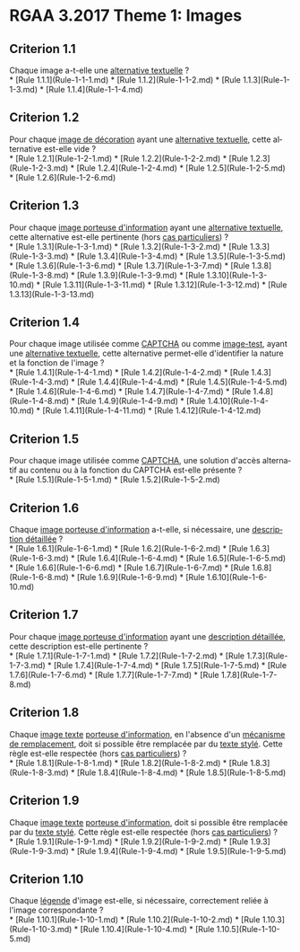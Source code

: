 
# RGAA 3.2017 Theme 1: Images

## Criterion 1.1
<div lang="fr">Chaque image a-t-elle une <a href="http://references.modernisation.gouv.fr/rgaa-accessibilite/glossaire.html#alternative-textuelle-image">alternative textuelle</a>&nbsp;?</div>
* [Rule 1.1.1](Rule-1-1-1.md)
* [Rule 1.1.2](Rule-1-1-2.md)
* [Rule 1.1.3](Rule-1-1-3.md)
* [Rule 1.1.4](Rule-1-1-4.md)

## Criterion 1.2
<div lang="fr">Pour chaque <a href="http://references.modernisation.gouv.fr/rgaa-accessibilite/glossaire.html#image-de-dcoration">image de d&#xE9;coration</a> ayant une <a href="http://references.modernisation.gouv.fr/rgaa-accessibilite/glossaire.html#alternative-textuelle-image">alternative textuelle</a>, cette alternative est-elle vide&nbsp;?</div>
* [Rule 1.2.1](Rule-1-2-1.md)
* [Rule 1.2.2](Rule-1-2-2.md)
* [Rule 1.2.3](Rule-1-2-3.md)
* [Rule 1.2.4](Rule-1-2-4.md)
* [Rule 1.2.5](Rule-1-2-5.md)
* [Rule 1.2.6](Rule-1-2-6.md)

## Criterion 1.3
<div lang="fr">Pour chaque <a href="http://references.modernisation.gouv.fr/rgaa-accessibilite/glossaire.html#image-porteuse-dinformation">image porteuse d'information</a> ayant une <a href="http://references.modernisation.gouv.fr/rgaa-accessibilite/glossaire.html#alternative-textuelle-image">alternative textuelle</a>, cette alternative est-elle pertinente (hors <a href="http://references.modernisation.gouv.fr/rgaa-accessibilite/cas-particuliers.html#cp-1-3" title="Cas particuliers pour le crit&#xE8;re 1.3">cas particuliers</a>)&nbsp;?</div>
* [Rule 1.3.1](Rule-1-3-1.md)
* [Rule 1.3.2](Rule-1-3-2.md)
* [Rule 1.3.3](Rule-1-3-3.md)
* [Rule 1.3.4](Rule-1-3-4.md)
* [Rule 1.3.5](Rule-1-3-5.md)
* [Rule 1.3.6](Rule-1-3-6.md)
* [Rule 1.3.7](Rule-1-3-7.md)
* [Rule 1.3.8](Rule-1-3-8.md)
* [Rule 1.3.9](Rule-1-3-9.md)
* [Rule 1.3.10](Rule-1-3-10.md)
* [Rule 1.3.11](Rule-1-3-11.md)
* [Rule 1.3.12](Rule-1-3-12.md)
* [Rule 1.3.13](Rule-1-3-13.md)

## Criterion 1.4
<div lang="fr">Pour chaque image utilis&#xE9;e comme <a href="http://references.modernisation.gouv.fr/rgaa-accessibilite/glossaire.html#captcha">CAPTCHA</a> ou comme <a href="http://references.modernisation.gouv.fr/rgaa-accessibilite/glossaire.html#image-test">image-test</a>, ayant une <a href="http://references.modernisation.gouv.fr/rgaa-accessibilite/glossaire.html#alternative-textuelle-image">alternative textuelle</a>, cette alternative permet-elle d'identifier la nature et la fonction de l'image&nbsp;?</div>
* [Rule 1.4.1](Rule-1-4-1.md)
* [Rule 1.4.2](Rule-1-4-2.md)
* [Rule 1.4.3](Rule-1-4-3.md)
* [Rule 1.4.4](Rule-1-4-4.md)
* [Rule 1.4.5](Rule-1-4-5.md)
* [Rule 1.4.6](Rule-1-4-6.md)
* [Rule 1.4.7](Rule-1-4-7.md)
* [Rule 1.4.8](Rule-1-4-8.md)
* [Rule 1.4.9](Rule-1-4-9.md)
* [Rule 1.4.10](Rule-1-4-10.md)
* [Rule 1.4.11](Rule-1-4-11.md)
* [Rule 1.4.12](Rule-1-4-12.md)

## Criterion 1.5
<div lang="fr">Pour chaque image utilis&#xE9;e comme <a href="http://references.modernisation.gouv.fr/rgaa-accessibilite/glossaire.html#captcha">CAPTCHA</a>, une solution d'acc&#xE8;s alternatif au contenu ou &#xE0; la fonction du CAPTCHA est-elle pr&#xE9;sente&nbsp;?</div>
* [Rule 1.5.1](Rule-1-5-1.md)
* [Rule 1.5.2](Rule-1-5-2.md)

## Criterion 1.6
<div lang="fr">Chaque <a href="http://references.modernisation.gouv.fr/rgaa-accessibilite/glossaire.html#image-porteuse-dinformation">image porteuse d'information</a> a-t-elle, si n&#xE9;cessaire, une <a href="http://references.modernisation.gouv.fr/rgaa-accessibilite/glossaire.html#description-dtaille-image">description d&#xE9;taill&#xE9;e</a>&nbsp;?</div>
* [Rule 1.6.1](Rule-1-6-1.md)
* [Rule 1.6.2](Rule-1-6-2.md)
* [Rule 1.6.3](Rule-1-6-3.md)
* [Rule 1.6.4](Rule-1-6-4.md)
* [Rule 1.6.5](Rule-1-6-5.md)
* [Rule 1.6.6](Rule-1-6-6.md)
* [Rule 1.6.7](Rule-1-6-7.md)
* [Rule 1.6.8](Rule-1-6-8.md)
* [Rule 1.6.9](Rule-1-6-9.md)
* [Rule 1.6.10](Rule-1-6-10.md)

## Criterion 1.7
<div lang="fr">Pour chaque <a href="http://references.modernisation.gouv.fr/rgaa-accessibilite/glossaire.html#image-porteuse-dinformation">image porteuse d'information</a> ayant une <a href="http://references.modernisation.gouv.fr/rgaa-accessibilite/glossaire.html#description-dtaille-image">description d&#xE9;taill&#xE9;e</a>, cette description est-elle pertinente&nbsp;?</div>
* [Rule 1.7.1](Rule-1-7-1.md)
* [Rule 1.7.2](Rule-1-7-2.md)
* [Rule 1.7.3](Rule-1-7-3.md)
* [Rule 1.7.4](Rule-1-7-4.md)
* [Rule 1.7.5](Rule-1-7-5.md)
* [Rule 1.7.6](Rule-1-7-6.md)
* [Rule 1.7.7](Rule-1-7-7.md)
* [Rule 1.7.8](Rule-1-7-8.md)

## Criterion 1.8
<div lang="fr">Chaque <a href="http://references.modernisation.gouv.fr/rgaa-accessibilite/glossaire.html#image-texte">image texte</a> <a href="http://references.modernisation.gouv.fr/rgaa-accessibilite/glossaire.html#image-porteuse-dinformation">porteuse d'information</a>, en l'absence d'un <a href="http://references.modernisation.gouv.fr/rgaa-accessibilite/glossaire.html#mcanisme-de-remplacement">m&#xE9;canisme de remplacement</a>, doit si possible &#xEA;tre remplac&#xE9;e par du <a href="http://references.modernisation.gouv.fr/rgaa-accessibilite/glossaire.html#texte-styl">texte styl&#xE9;</a>. Cette r&#xE8;gle est-elle respect&#xE9;e (hors <a href="http://references.modernisation.gouv.fr/rgaa-accessibilite/cas-particuliers.html#cp-1-8" title="Cas particuliers pour le crit&#xE8;re 1.8">cas particuliers</a>)&nbsp;?</div>
* [Rule 1.8.1](Rule-1-8-1.md)
* [Rule 1.8.2](Rule-1-8-2.md)
* [Rule 1.8.3](Rule-1-8-3.md)
* [Rule 1.8.4](Rule-1-8-4.md)
* [Rule 1.8.5](Rule-1-8-5.md)

## Criterion 1.9
<div lang="fr">Chaque <a href="http://references.modernisation.gouv.fr/rgaa-accessibilite/glossaire.html#image-texte">image texte</a> <a href="http://references.modernisation.gouv.fr/rgaa-accessibilite/glossaire.html#image-porteuse-dinformation">porteuse d'information</a>, doit si possible &#xEA;tre remplac&#xE9;e par du <a href="http://references.modernisation.gouv.fr/rgaa-accessibilite/glossaire.html#texte-styl">texte styl&#xE9;</a>. Cette r&#xE8;gle est-elle respect&#xE9;e (hors <a href="http://references.modernisation.gouv.fr/rgaa-accessibilite/cas-particuliers.html#cp-1-9" title="Cas particuliers pour le crit&#xE8;re 1.9">cas particuliers</a>)&nbsp;?</div>
* [Rule 1.9.1](Rule-1-9-1.md)
* [Rule 1.9.2](Rule-1-9-2.md)
* [Rule 1.9.3](Rule-1-9-3.md)
* [Rule 1.9.4](Rule-1-9-4.md)
* [Rule 1.9.5](Rule-1-9-5.md)

## Criterion 1.10
<div lang="fr">Chaque <a href="http://references.modernisation.gouv.fr/rgaa-accessibilite/glossaire.html#lgende-dimage">l&#xE9;gende</a> d'image est-elle, si n&#xE9;cessaire, correctement reli&#xE9;e &#xE0; l'image correspondante&nbsp;?</div>
* [Rule 1.10.1](Rule-1-10-1.md)
* [Rule 1.10.2](Rule-1-10-2.md)
* [Rule 1.10.3](Rule-1-10-3.md)
* [Rule 1.10.4](Rule-1-10-4.md)
* [Rule 1.10.5](Rule-1-10-5.md)



